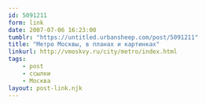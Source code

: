 ```yaml
---
id: 5091211
form: link
date: 2007-07-06 16:23:00
tumblr: "https://untitled.urbansheep.com/post/5091211"
title: "Метро Москвы, в планах и картинках"
linkurl: http://vmoskvy.ru/city/metro/index.html
tags:
    - post
    - ссылки
    - Москва
layout: post-link.njk
---
```


